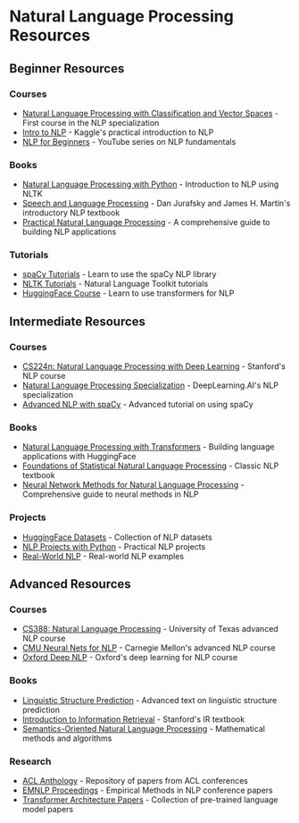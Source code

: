 # Natural Language Processing Resources

## Beginner Resources

### Courses

- [Natural Language Processing with Classification and Vector Spaces](https://www.coursera.org/learn/classification-vector-spaces-in-nlp) - First course in the NLP specialization
- [Intro to NLP](https://www.kaggle.com/learn/natural-language-processing) - Kaggle's practical introduction to NLP
- [NLP for Beginners](https://www.youtube.com/playlist?list=PLM8wYQRetTxCCURc1zaoxo9pTsoov3ipY) - YouTube series on NLP fundamentals

### Books

- [Natural Language Processing with Python](https://www.nltk.org/book/) - Introduction to NLP using NLTK
- [Speech and Language Processing](https://web.stanford.edu/~jurafsky/slp3/) - Dan Jurafsky and James H. Martin's introductory NLP textbook
- [Practical Natural Language Processing](https://www.oreilly.com/library/view/practical-natural-language/9781492054047/) - A comprehensive guide to building NLP applications

### Tutorials

- [spaCy Tutorials](https://spacy.io/usage/spacy-101) - Learn to use the spaCy NLP library
- [NLTK Tutorials](https://www.nltk.org/book/) - Natural Language Toolkit tutorials
- [HuggingFace Course](https://huggingface.co/course/chapter1/1) - Learn to use transformers for NLP

## Intermediate Resources

### Courses

- [CS224n: Natural Language Processing with Deep Learning](https://web.stanford.edu/class/cs224n/) - Stanford's NLP course
- [Natural Language Processing Specialization](https://www.coursera.org/specializations/natural-language-processing) - DeepLearning.AI's NLP specialization
- [Advanced NLP with spaCy](https://course.spacy.io/) - Advanced tutorial on using spaCy

### Books

- [Natural Language Processing with Transformers](https://www.oreilly.com/library/view/natural-language-processing/9781098136789/) - Building language applications with HuggingFace
- [Foundations of Statistical Natural Language Processing](https://nlp.stanford.edu/fsnlp/) - Classic NLP textbook
- [Neural Network Methods for Natural Language Processing](https://www.morganclaypool.com/doi/abs/10.2200/S00762ED1V01Y201703HLT037) - Comprehensive guide to neural methods in NLP

### Projects

- [HuggingFace Datasets](https://huggingface.co/datasets) - Collection of NLP datasets
- [NLP Projects with Python](https://github.com/PacktPublishing/Natural-Language-Processing-with-Python-Cookbook) - Practical NLP projects
- [Real-World NLP](https://github.com/mhagiwara/realworldnlp) - Real-world NLP examples

## Advanced Resources

### Courses

- [CS388: Natural Language Processing](https://www.cs.utexas.edu/~mooney/cs388/) - University of Texas advanced NLP course
- [CMU Neural Nets for NLP](https://www.youtube.com/playlist?list=PL8PYTP1V4I8CJ7nMxMC8aXv8WqKYwj-aJ) - Carnegie Mellon's advanced NLP course
- [Oxford Deep NLP](https://github.com/oxford-cs-deepnlp-2017/lectures) - Oxford's deep learning for NLP course

### Books

- [Linguistic Structure Prediction](https://www.morganclaypool.com/doi/abs/10.2200/S00361ED1V01Y201105HLT013) - Advanced text on linguistic structure prediction
- [Introduction to Information Retrieval](https://nlp.stanford.edu/IR-book/) - Stanford's IR textbook
- [Semantics-Oriented Natural Language Processing](https://link.springer.com/book/10.1007/978-0-387-72926-8) - Mathematical methods and algorithms

### Research

- [ACL Anthology](https://aclanthology.org/) - Repository of papers from ACL conferences
- [EMNLP Proceedings](https://aclanthology.org/venues/emnlp/) - Empirical Methods in NLP conference papers
- [Transformer Architecture Papers](https://github.com/thunlp/PLMpapers) - Collection of pre-trained language model papers
